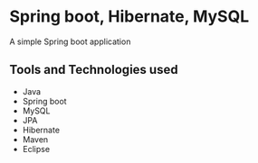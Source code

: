 # Spring boot, Hibernate, MySQL 

A simple Spring boot application 

## Tools and Technologies used

* Java 
* Spring boot 
* MySQL
* JPA
* Hibernate
* Maven
* Eclipse 
